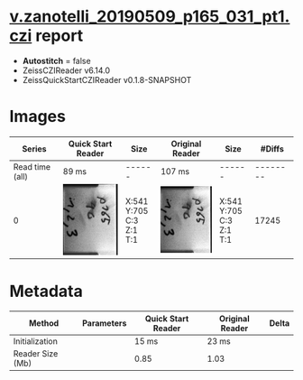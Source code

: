 # [v.zanotelli_20190509_p165_031_pt1.czi](https://zenodo.org/record/3991919/files/v.zanotelli_20190509_p165_031_pt1.czi) report
 - **Autostitch** = false
 - ZeissCZIReader v6.14.0
 - ZeissQuickStartCZIReader v0.1.8-SNAPSHOT

# Images 

| Series            | Quick Start Reader | Size | Original Reader | Size | #Diffs |
|-------------------|--------------------|------|-----------------|------|--------|
| Read time (all)   |89 ms|------|107 ms|------|--------|
|0|![v.zanotelli_20190509_p165_031_pt1.quick_true.flat_true.stitch_false.series_0.jpg](v.zanotelli_20190509_p165_031_pt1/v.zanotelli_20190509_p165_031_pt1.quick_true.flat_true.stitch_false.series_0.jpg)|X:541<br>Y:705<br>C:3<br>Z:1<br>T:1|![v.zanotelli_20190509_p165_031_pt1.quick_false.flat_true.stitch_false.series_0.jpg](v.zanotelli_20190509_p165_031_pt1/v.zanotelli_20190509_p165_031_pt1.quick_false.flat_true.stitch_false.series_0.jpg)|X:541<br>Y:705<br>C:3<br>Z:1<br>T:1|17245|

# Metadata

|  Method            | Parameters       | Quick Start Reader | Original Reader | Delta  |
| -------------------|------------------|--------------------|-----------------|------- |
| Initialization     |                  |15 ms|23 ms|        |
| Reader Size (Mb)     |                  |0.85|1.03|        |
